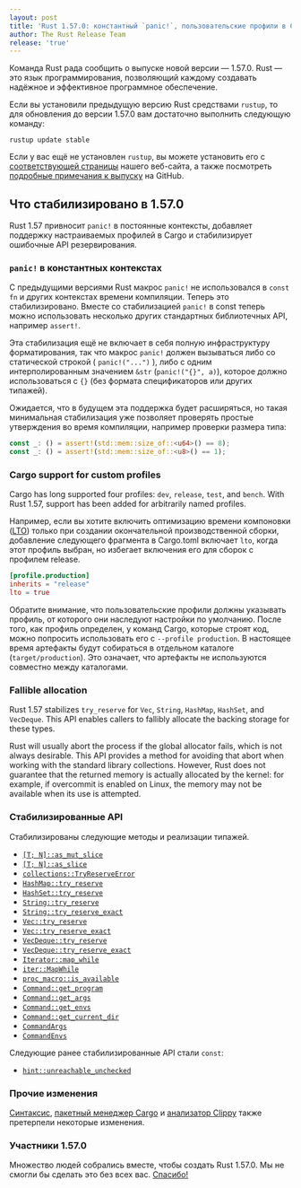 ```yaml
---
layout: post
title: 'Rust 1.57.0: константный `panic!`, пользовательские профили в Сargo и обработка ошибок выделения памяти'
author: The Rust Release Team
release: 'true'
---
```


Команда Rust рада сообщить о выпуске новой версии — 1.57.0. Rust — это язык программирования, позволяющий каждому создавать надёжное и эффективное программное обеспечение.

Если вы установили предыдущую версию Rust средствами `rustup`, то для обновления до версии 1.57.0 вам достаточно выполнить следующую команду:

```console
rustup update stable
```

Если у вас ещё не установлен `rustup`, вы можете установить его с [соответствующей страницы](https://www.rust-lang.org/install.html) нашего веб-сайта, а также посмотреть [подробные примечания к выпуску](https://github.com/rust-lang/rust/blob/master/RELEASES.md#version-1570-2021-12-02) на GitHub.

## Что стабилизировано в 1.57.0

Rust 1.57 привносит `panic!` в постоянные контексты, добавляет поддержку настраиваемых профилей в Cargo и стабилизирует ошибочные API резервирования.

### `panic!` в константных контекстах

С предыдущими версиями Rust макрос `panic!` не использовался в `const fn` и других контекстах времени компиляции. Теперь это стабилизировано. Вместе со стабилизацией `panic!` в const теперь можно использовать несколько других стандартных библиотечных API, например `assert!`.

Эта стабилизация ещё не включает в себя полную инфраструктуру форматирования, так что макрос `panic!` должен вызываться либо со статической строкой ( `panic!("...")` ), либо с одним интерполированным значением `&str` (`panic!("{}", a)`), которое должно использоваться с `{}` (без формата спецификаторов или других типажей).

Ожидается, что в будущем эта поддержка будет расширяться, но такая минимальная стабилизация уже позволяет проверять простые утверждения во время компиляции, например проверки размера типа:

```rust
const _: () = assert!(std::mem::size_of::<u64>() == 8);
const _: () = assert!(std::mem::size_of::<u8>() == 1);
```

### Cargo support for custom profiles

Cargo has long supported four profiles: `dev`, `release`, `test`, and `bench`. With Rust 1.57, support has been added for arbitrarily named profiles.

Например, если вы хотите включить оптимизацию времени компоновки ([LTO](https://doc.rust-lang.org/nightly/cargo/reference/profiles.html#lto)) только при создании окончательной производственной сборки, добавление следующего фрагмента в Cargo.toml включает `lto`, когда этот профиль выбран, но избегает включения его для сборок с профилем release.

```toml
[profile.production]
inherits = "release"
lto = true
```

Обратите внимание, что пользовательские профили должны указывать профиль, от которого они наследуют настройки по умолчанию. После того, как профиль определен, у команд Cargo, которые строят код, можно попросить использовать его с `--profile production`. В настоящее время артефакты будут собираться в отдельном каталоге (`target/production`). Это означает, что артефакты не используются совместно между каталогами.

### Fallible allocation

Rust 1.57 stabilizes `try_reserve` for `Vec`, `String`, `HashMap`, `HashSet`, and `VecDeque`. This API enables callers to fallibly allocate the backing storage for these types.

Rust will usually abort the process if the global allocator fails, which is not always desirable. This API provides a method for avoiding that abort when working with the standard library collections. However, Rust does not guarantee that the returned memory is actually allocated by the kernel: for example, if overcommit is enabled on Linux, the memory may not be available when its use is attempted.

### Стабилизированные API

Стабилизированы следующие методы и реализации типажей.

- [`[T; N]::as_mut_slice`](https://doc.rust-lang.org/std/primitive.array.html#method.as_mut_slice)
- [`[T; N]::as_slice`](https://doc.rust-lang.org/std/primitive.array.html#method.as_slice)
- [`collections::TryReserveError`](https://doc.rust-lang.org/std/collections/struct.TryReserveError.html)
- [`HashMap::try_reserve`](https://doc.rust-lang.org/std/collections/hash_map/struct.HashMap.html#method.try_reserve)
- [`HashSet::try_reserve`](https://doc.rust-lang.org/std/collections/hash_set/struct.HashSet.html#method.try_reserve)
- [`String::try_reserve`](https://doc.rust-lang.org/alloc/string/struct.String.html#method.try_reserve)
- [`String::try_reserve_exact`](https://doc.rust-lang.org/alloc/string/struct.String.html#method.try_reserve_exact)
- [`Vec::try_reserve`](https://doc.rust-lang.org/std/vec/struct.Vec.html#method.try_reserve)
- [`Vec::try_reserve_exact`](https://doc.rust-lang.org/std/vec/struct.Vec.html#method.try_reserve_exact)
- [`VecDeque::try_reserve`](https://doc.rust-lang.org/std/collections/struct.VecDeque.html#method.try_reserve)
- [`VecDeque::try_reserve_exact`](https://doc.rust-lang.org/std/collections/struct.VecDeque.html#method.try_reserve_exact)
- [`Iterator::map_while`](https://doc.rust-lang.org/std/iter/trait.Iterator.html#method.map_while)
- [`iter::MapWhile`](https://doc.rust-lang.org/std/iter/struct.MapWhile.html)
- [`proc_macro::is_available`](https://doc.rust-lang.org/proc_macro/fn.is_available.html)
- [`Command::get_program`](https://doc.rust-lang.org/std/process/struct.Command.html#method.get_program)
- [`Command::get_args`](https://doc.rust-lang.org/std/process/struct.Command.html#method.get_args)
- [`Command::get_envs`](https://doc.rust-lang.org/std/process/struct.Command.html#method.get_envs)
- [`Command::get_current_dir`](https://doc.rust-lang.org/std/process/struct.Command.html#method.get_current_dir)
- [`CommandArgs`](https://doc.rust-lang.org/std/process/struct.CommandArgs.html)
- [`CommandEnvs`](https://doc.rust-lang.org/std/process/struct.CommandEnvs.html)

Следующие ранее стабилизированные API стали `const`:

- [`hint::unreachable_unchecked`](https://doc.rust-lang.org/std/hint/fn.unreachable_unchecked.html)

### Прочие изменения

[Синтаксис](https://github.com/rust-lang/rust/blob/master/RELEASES.md#version-1570-2021-12-02), [пакетный менеджер Cargo](https://github.com/rust-lang/cargo/blob/master/CHANGELOG.md#cargo-157-2021-12-02) и [анализатор Clippy](https://github.com/rust-lang/rust-clippy/blob/master/CHANGELOG.md#rust-157) также претерпели некоторые изменения.

### Участники 1.57.0

Множество людей собрались вместе, чтобы создать Rust 1.57.0. Мы не смогли бы сделать это без всех вас. [Спасибо!](https://thanks.rust-lang.org/rust/1.57.0/)
